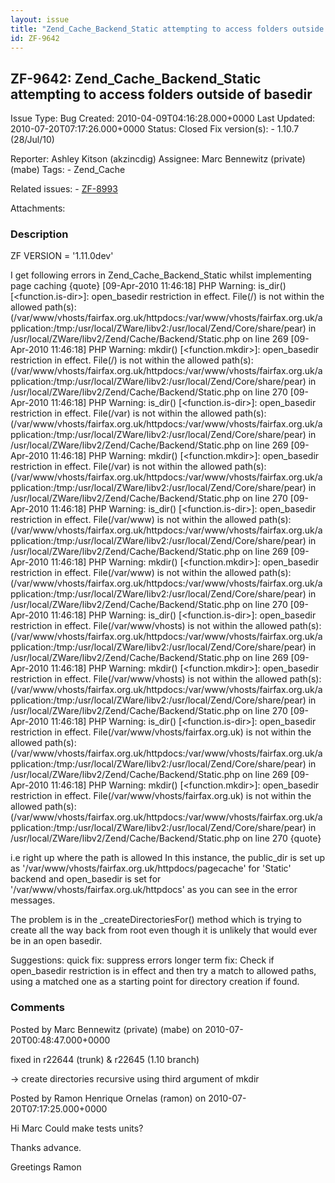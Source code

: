 ```yaml
---
layout: issue
title: "Zend_Cache_Backend_Static attempting to access folders outside of basedir"
id: ZF-9642
---
```


ZF-9642: Zend\_Cache\_Backend\_Static attempting to access folders outside of basedir
-------------------------------------------------------------------------------------

 Issue Type: Bug Created: 2010-04-09T04:16:28.000+0000 Last Updated: 2010-07-20T07:17:26.000+0000 Status: Closed Fix version(s): - 1.10.7 (28/Jul/10)
 
 Reporter:  Ashley Kitson (akzincdig)  Assignee:  Marc Bennewitz (private) (mabe)  Tags: - Zend\_Cache
 
 Related issues: - [ZF-8993](/issues/browse/ZF-8993)
 
 Attachments: 
### Description

ZF VERSION = '1.11.0dev'

I get following errors in Zend\_Cache\_Backend\_Static whilst implementing page caching {quote} [09-Apr-2010 11:46:18] PHP Warning: is\_dir() [<function.is-dir>]: open\_basedir restriction in effect. File(/) is not within the allowed path(s): (/var/www/vhosts/fairfax.org.uk/httpdocs:/var/www/vhosts/fairfax.org.uk/application:/tmp:/usr/local/ZWare/libv2:/usr/local/Zend/Core/share/pear) in /usr/local/ZWare/libv2/Zend/Cache/Backend/Static.php on line 269 [09-Apr-2010 11:46:18] PHP Warning: mkdir() [<function.mkdir>]: open\_basedir restriction in effect. File(/) is not within the allowed path(s): (/var/www/vhosts/fairfax.org.uk/httpdocs:/var/www/vhosts/fairfax.org.uk/application:/tmp:/usr/local/ZWare/libv2:/usr/local/Zend/Core/share/pear) in /usr/local/ZWare/libv2/Zend/Cache/Backend/Static.php on line 270 [09-Apr-2010 11:46:18] PHP Warning: is\_dir() [<function.is-dir>]: open\_basedir restriction in effect. File(/var) is not within the allowed path(s): (/var/www/vhosts/fairfax.org.uk/httpdocs:/var/www/vhosts/fairfax.org.uk/application:/tmp:/usr/local/ZWare/libv2:/usr/local/Zend/Core/share/pear) in /usr/local/ZWare/libv2/Zend/Cache/Backend/Static.php on line 269 [09-Apr-2010 11:46:18] PHP Warning: mkdir() [<function.mkdir>]: open\_basedir restriction in effect. File(/var) is not within the allowed path(s): (/var/www/vhosts/fairfax.org.uk/httpdocs:/var/www/vhosts/fairfax.org.uk/application:/tmp:/usr/local/ZWare/libv2:/usr/local/Zend/Core/share/pear) in /usr/local/ZWare/libv2/Zend/Cache/Backend/Static.php on line 270 [09-Apr-2010 11:46:18] PHP Warning: is\_dir() [<function.is-dir>]: open\_basedir restriction in effect. File(/var/www) is not within the allowed path(s): (/var/www/vhosts/fairfax.org.uk/httpdocs:/var/www/vhosts/fairfax.org.uk/application:/tmp:/usr/local/ZWare/libv2:/usr/local/Zend/Core/share/pear) in /usr/local/ZWare/libv2/Zend/Cache/Backend/Static.php on line 269 [09-Apr-2010 11:46:18] PHP Warning: mkdir() [<function.mkdir>]: open\_basedir restriction in effect. File(/var/www) is not within the allowed path(s): (/var/www/vhosts/fairfax.org.uk/httpdocs:/var/www/vhosts/fairfax.org.uk/application:/tmp:/usr/local/ZWare/libv2:/usr/local/Zend/Core/share/pear) in /usr/local/ZWare/libv2/Zend/Cache/Backend/Static.php on line 270 [09-Apr-2010 11:46:18] PHP Warning: is\_dir() [<function.is-dir>]: open\_basedir restriction in effect. File(/var/www/vhosts) is not within the allowed path(s): (/var/www/vhosts/fairfax.org.uk/httpdocs:/var/www/vhosts/fairfax.org.uk/application:/tmp:/usr/local/ZWare/libv2:/usr/local/Zend/Core/share/pear) in /usr/local/ZWare/libv2/Zend/Cache/Backend/Static.php on line 269 [09-Apr-2010 11:46:18] PHP Warning: mkdir() [<function.mkdir>]: open\_basedir restriction in effect. File(/var/www/vhosts) is not within the allowed path(s): (/var/www/vhosts/fairfax.org.uk/httpdocs:/var/www/vhosts/fairfax.org.uk/application:/tmp:/usr/local/ZWare/libv2:/usr/local/Zend/Core/share/pear) in /usr/local/ZWare/libv2/Zend/Cache/Backend/Static.php on line 270 [09-Apr-2010 11:46:18] PHP Warning: is\_dir() [<function.is-dir>]: open\_basedir restriction in effect. File(/var/www/vhosts/fairfax.org.uk) is not within the allowed path(s): (/var/www/vhosts/fairfax.org.uk/httpdocs:/var/www/vhosts/fairfax.org.uk/application:/tmp:/usr/local/ZWare/libv2:/usr/local/Zend/Core/share/pear) in /usr/local/ZWare/libv2/Zend/Cache/Backend/Static.php on line 269 [09-Apr-2010 11:46:18] PHP Warning: mkdir() [<function.mkdir>]: open\_basedir restriction in effect. File(/var/www/vhosts/fairfax.org.uk) is not within the allowed path(s): (/var/www/vhosts/fairfax.org.uk/httpdocs:/var/www/vhosts/fairfax.org.uk/application:/tmp:/usr/local/ZWare/libv2:/usr/local/Zend/Core/share/pear) in /usr/local/ZWare/libv2/Zend/Cache/Backend/Static.php on line 270 {quote}

i.e right up where the path is allowed In this instance, the public\_dir is set up as '/var/www/vhosts/fairfax.org.uk/httpdocs/pagecache' for 'Static' backend and open\_basedir is set for '/var/www/vhosts/fairfax.org.uk/httpdocs' as you can see in the error messages.

The problem is in the \_createDirectoriesFor() method which is trying to create all the way back from root even though it is unlikely that would ever be in an open basedir.

Suggestions: quick fix: suppress errors longer term fix: Check if open\_basedir restriction is in effect and then try a match to allowed paths, using a matched one as a starting point for directory creation if found.

 

 

### Comments

Posted by Marc Bennewitz (private) (mabe) on 2010-07-20T00:48:47.000+0000

fixed in r22644 (trunk) & r22645 (1.10 branch)

-> create directories recursive using third argument of mkdir

 

 

Posted by Ramon Henrique Ornelas (ramon) on 2010-07-20T07:17:25.000+0000

Hi Marc Could make tests units?

Thanks advance.

Greetings Ramon

 

 